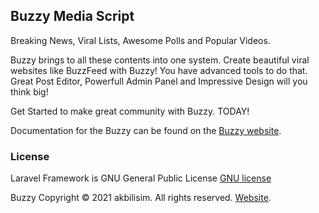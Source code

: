 ## Buzzy Media Script

Breaking News, Viral Lists, Awesome Polls and Popular Videos.

Buzzy brings to all these contents into one system. Create beautiful viral websites like BuzzFeed with Buzzy!
You have advanced tools to do that. Great Post Editor,
Powerfull Admin Panel and Impressive Design will you think big!

Get Started to make great community with Buzzy. TODAY!



Documentation for the Buzzy can be found on the [Buzzy website](http://buzzy.akbilisim.com/admin/docs).

### License

Laravel Framework is GNU General Public License [GNU license](http://www.gnu.org/licenses/gpl-3.0.en.html)

Buzzy Copyright © 2021 akbilisim. All rights reserved. [Website](http://www.akbilisim.com/).
